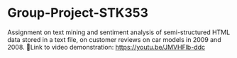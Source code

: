 # Group-Project-STK353
Assignment on text mining and sentiment analysis of semi-structured HTML data stored in a text file, on customer reviews on car models in 2009 and 2008. 
🔗Link to video demonstration: https://youtu.be/JMVHFlb-ddc
